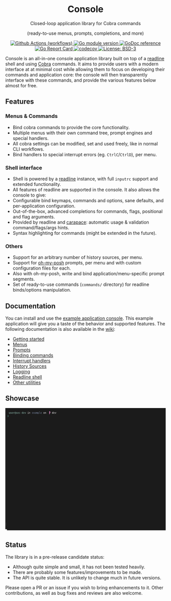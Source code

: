 
<div align="center">
  <br> <h1> Console </h1>

  <p>  Closed-loop application library for Cobra commands  </p>
  <p>  (ready-to-use menus, prompts, completions, and more)  </p>
</div>


<!-- Badges -->
<p align="center">
  <a href="https://github.com/reeflective/console/actions/workflows/go.yml">
    <img src="https://github.com/reeflective/console/actions/workflows/go.yml/badge.svg?branch=main"
      alt="Github Actions (workflows)" />
  </a>

  <a href="https://github.com/reeflective/console">
    <img src="https://img.shields.io/github/go-mod/go-version/reeflective/console.svg"
      alt="Go module version" />
  </a>

  <a href="https://pkg.go.dev/github.com/reeflective/console">
    <img src="https://img.shields.io/badge/godoc-reference-blue.svg"
      alt="GoDoc reference" />
  </a>

  <a href="https://goreportcard.com/report/github.com/reeflective/console">
    <img src="https://goreportcard.com/badge/github.com/reeflective/console"
      alt="Go Report Card" />
  </a>

  <a href="https://codecov.io/gh/reeflective/console">
    <img src="https://codecov.io/gh/reeflective/console/branch/main/graph/badge.svg"
      alt="codecov" />
  </a>

  <a href="https://opensource.org/licenses/BSD-3-Clause">
    <img src="https://img.shields.io/badge/License-BSD_3--Clause-blue.svg"
      alt="License: BSD-3" />
  </a>
</p>

Console is an all-in-one console application library built on top of a [readline](https://github.com/reeflective/readline) shell and using [Cobra](https://github.com/spf13/cobra) commands.
It aims to provide users with a modern interface at at minimal cost while allowing them to focus on developing
their commands and application core: the console will then transparently interface with these commands, and provide
the various features below almost for free.


## Features

### Menus & Commands
- Bind cobra commands to provide the core functionality.
- Multiple menus with their own command tree, prompt engines and special handlers.
- All cobra settings can be modified, set and used freely, like in normal CLI workflows.
- Bind handlers to special interrupt errors (eg. `CtrlC`/`CtrlD`), per menu.

### Shell interface
- Shell is powered by a [readline](https://github.com/reeflective/readline) instance, with full `inputrc` support and extended functionality.
- All features of readline are supported in the console. It also allows the console to give:
- Configurable bind keymaps, commands and options, sane defaults, and per-application configuration.
- Out-of-the-box, advanced completions for commands, flags, positional and flag arguments.
- Provided by readline and [carapace](https://github.com/carapace-sh/carapace): automatic usage & validation command/flags/args hints.
- Syntax highlighting for commands (might be extended in the future).

### Others
- Support for an arbitrary number of history sources, per menu.
- Support for [oh-my-posh](https://github.com/JanDeDobbeleer/oh-my-posh) prompts, per menu and with custom configuration files for each.
- Also with oh-my-posh, write and bind application/menu-specific prompt segments.
- Set of ready-to-use commands (`commands/` directory) for readline binds/options manipulation.


## Documentation

You can install and use the [example application console](https://github.com/reeflective/console/tree/main/example). This example application
will give you a taste of the behavior and supported features. The following documentation
is also available in the [wiki](https://github.com/reeflective/console/wiki):

* [Getting started](https://github.com/reeflective/console/wiki/Getting-Started)
* [Menus](https://github.com/reeflective/console/wiki/Menus)
* [Prompts](https://github.com/reeflective/console/wiki/Prompts)
* [Binding commands](https://github.com/reeflective/console/wiki/Binding-Commands)
* [Interrupt handlers](https://github.com/reeflective/console/wiki/Interrupt-Handlers)
* [History Sources](https://github.com/reeflective/console/wiki/History-Sources)
* [Logging](https://github.com/reeflective/console/wiki/Logging)
* [Readline shell](https://github.com/reeflective/readline/wiki)
* [Other utilities](https://github.com/reeflective/console/wiki/Other-Utililites)


## Showcase
![console](https://github.com/reeflective/console/blob/assets/console.gif)


## Status

The library is in a pre-release candidate status:
- Although quite simple and small, it has not been tested heavily.
- There are probably some features/improvements to be made.
- The API is quite stable. It is unlikely to change much in future versions.

Please open a PR or an issue if you wish to bring enhancements to it.
Other contributions, as well as bug fixes and reviews are also welcome.
